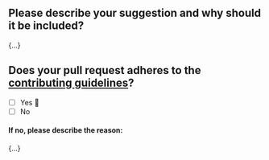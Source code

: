 <!-- Thank you for your contribution to awesome-colour! Please replace the {...} templates with the relevant informations. -->

## Please describe your suggestion and why should it be included?

{...}

## Does your pull request adheres to the [contributing guidelines](CONTRIBUTING.md)?

- [ ] Yes 🙌
- [ ] No

#### If no, please describe the reason:

{...}
